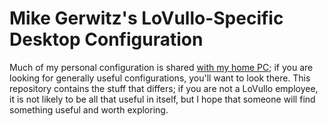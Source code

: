 # Mike Gerwitz's LoVullo-Specific Desktop Configuration

Much of my personal configuration is shared [with my home PC][mtg-puppet];
if you are looking for generally useful configurations, you'll want to look
there.  This repository contains the stuff that differs; if you are not a
LoVullo employee, it is not likely to be all that useful in itself, but I
hope that someone will find something useful and worth exploring.

[mtg-puppet]: https://github.com/mikegerwitz/mikegerwitz-puppet

